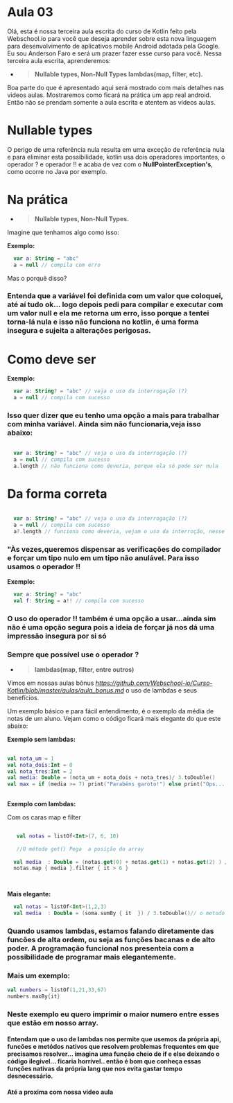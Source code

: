 
# Aula 03 

Olá, esta é nossa terceira aula escrita do curso de Kotlin feito pela Webschool.io para você que deseja aprender sobre esta nova linguagem para desenvolvimento de aplicativos mobile Android adotada pela Google.
Eu sou Anderson Faro e será um prazer fazer esse curso para você. Nessa terceira aula escrita, aprenderemos:

- >**Nullable types, Non-Null Types
lambdas(map, filter, etc).**



 Boa parte do que é apresentado aqui será mostrado com mais detalhes nas videos aulas. Mostraremos como ficará na prática um app real android. Então não se prendam somente a aula escrita e atentem as vídeos aulas.
 
 # Nullable types
 
 O perigo de uma referência nula resulta em uma exceção de referência nula e para eliminar esta possibilidade, kotlin usa dois operadores importantes, o operador ? e operador !! e acaba de vez com o <b>NullPointerException's</b>, como ocorre no Java por exemplo.

# Na prática
 
- >**Nullable types, Non-Null Types.**
 
 Imagine que tenhamos algo como isso:

<b>Exemplo:</b>
 
 ```kotlin
   var a: String = "abc"
   a = null // compila com erro
 ```
Mas o porquê disso?

### Entenda que a variável foi definida com um valor que coloquei, até aí tudo ok... logo depois pedi para compilar e executar com um valor null e ela me retorna um erro, isso porque a tentei torna-lá nula e isso não funciona no kotlin, é uma forma insegura e sujeita a alterações perigosas.

# Como deve ser

<b>Exemplo:</b>
 
 ```kotlin
   var a: String? = "abc" // veja o uso da interrogação (?)
   a = null // compila com sucesso
 ```
 
 ### Isso quer dizer que eu tenho uma opção a mais para trabalhar com minha variável. Ainda sim não funcionaria,veja isso abaixo:
 
 ```kotlin
 
   var a: String? = "abc" // veja o uso da interrogação (?)
   a = null // compila com sucesso
   a.length // não funciona como deveria, porque ela só pode ser nula
 
 ```
 
 # Da forma correta 
 
 ```kotlin
 
   var a: String? = "abc" // veja o uso da interrogação (?)
   a = null // compila com sucesso
   a?.length // funciona como deveria, vejam o uso da interroção, nesse caso, ainda te dou uma opção para exibir o que quero
 
 ```
 
 ### "Às vezes,queremos dispensar as verificações do compilador e forçar um tipo nulo em um tipo não anulável. Para isso usamos o operador !!
 
 <b>Exemplo:</b>
 
 ```kotlin
   var a: String? = "abc" 
   val f: String = a!! // compila com sucesso
 ```
### O uso do operador !! também é uma opção a usar...ainda sim não é uma opção segura pois a ideia de forçar já nos dá uma impressão insegura por si só

### Sempre que possível use o operador ?








- >**lambdas(map, filter, entre outros)**

Vimos em nossas aulas bônus *https://github.com/Webschool-io/Curso-Kotlin/blob/master/aulas/aula_bonus.md* o uso de lambdas e seus benefícios.

Um exemplo básico e para fácil entendimento, é o exemplo da média de notas de um aluno.
Vejam como o código ficará mais elegante do que este abaixo:

<b>Exemplo sem lambdas:</b>
 
 ```kotlin
  
 val nota_um = 1
 val nota_dois:Int = 0
 val nota_tres:Int = 2
 val media: Double = (nota_um + nota_dois + nota_tres)/ 3.toDouble()
 val max = if (media >= 7) print("Parabéns garoto!") else print("Ops... precisa melhorar")
    
 ```
<b>Exemplo com lambdas:</b>

 Com os caras map e filter
 
 ```kotlin
 
    val notas = listOf<Int>(7, 6, 10)
    
    //O método get() Pega  a posição do array
    
   val media  : Double = (notas.get(0) + notas.get(1) + notas.get(2) ) / 3.toDouble()
   notas.map { media }.filter { it > 6 }
 
    
 ```
 <b>Mais elegante:</b>
 
 ```kotlin
   val notas = listOf<Int>(1,2,3)
   val media  : Double = (soma.sumBy { it  }) / 3.toDouble()// o metodo sumBy soma cada um das posições e depois divide.
 ```
  
 ### Quando usamos lambdas, estamos falando diretamente das funcões de alta ordem, ou seja as funções bacanas e de alto poder. A programação funcional nos presenteia com a possibilidade de programar mais elegantemente. 
 
 ### Mais um exemplo:
 
 ```kotlin
 val numbers = listOf(1,21,33,67)
 numbers.maxBy{it}
 ```
 
 ### Neste exemplo eu quero imprimir o maior numero entre esses que estão em nosso array.
 
 #### Entendam que o uso de lambdas nos permite que usemos da própria api, funcões e metódos nativos que resolvem problemas frequentes em que precisamos resolver... imagina uma função cheio de if e else deixando o código ilegivel... ficaria horrível.. então é bom que conheça essas funções nativas da própria lang que nos evita gastar tempo desnecessário.
 
 
 #### Até a proxima com nossa video aula
 
 
 
 
 
 
 
